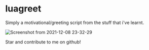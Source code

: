 # luagreet

Simply a motivational/greeting script from the stuff that i've learnt. 

![Screenshot from 2021-12-08 23-32-29](https://user-images.githubusercontent.com/86919729/145217200-0a06c05f-2828-45c3-921e-c1028c29b606.png)

Star and contribute to me on github!
